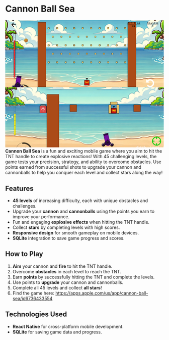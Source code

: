 # Cannon Ball Sea
!['screenshot of website'](READMEimg.png)
**Cannon Ball Sea** is a fun and exciting mobile game where you aim to hit the TNT handle to create explosive reactions! With 45 challenging levels, the game tests your precision, strategy, and ability to overcome obstacles. Use points earned from successful shots to upgrade your cannon and cannonballs to help you conquer each level and collect stars along the way!

## Features

- **45 levels** of increasing difficulty, each with unique obstacles and challenges.
- Upgrade your **cannon** and **cannonballs** using the points you earn to improve your performance.
- Fun and engaging **explosive effects** when hitting the TNT handle.
- Collect **stars** by completing levels with high scores.
- **Responsive design** for smooth gameplay on mobile devices.
- **SQLite** integration to save game progress and scores.

## How to Play

1. **Aim** your cannon and **fire** to hit the TNT handle.
2. Overcome **obstacles** in each level to reach the TNT.
3. Earn **points** by successfully hitting the TNT and complete the levels.
4. Use points to **upgrade** your cannon and cannonballs.
5. Complete all 45 levels and collect **all stars**!
6. Find the game here: https://apps.apple.com/us/app/cannon-ball-sea/id6736433554

## Technologies Used

- **React Native** for cross-platform mobile development.
- **SQLite** for saving game data and progress.